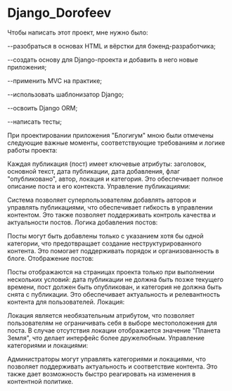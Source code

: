 # Django_Dorofeev
Чтобы написать этот проект, мне нужно было:

--разобраться в основах HTML и вёрстки для бэкенд-разработчика;

--создать основу для Django-проекта и добавить в него новые приложения;

--применить MVC на практике;

--использовать шаблонизатор Django;

--освоить Django ORM;

--написать тесты;

При проектировании приложения "Блогиrум" мною были отмечены следующие важные моменты, соответствующие требованиям и логике работы проекта:

Каждая публикация (пост) имеет ключевые атрибуты: заголовок, основной текст, дата публикации, дата добавления, флаг "опубликовано", автор, локация и категория. Это обеспечивает полное описание поста и его контекста.
Управление публикациями:

Система позволяет суперпользователям добавлять авторов и управлять публикациями, что обеспечивает гибкость в управлении контентом. Это также позволяет поддерживать контроль качества и актуальности постов.
Логика добавления постов:

Посты могут быть добавлены только с указанием хотя бы одной категории, что предотвращает создание неструктурированного контента. Это помогает поддерживать порядок и организованность в блоге.
Отображение постов:

Посты отображаются на страницах проекта только при выполнении нескольких условий: дата публикации не должна быть позже текущего времени, пост должен быть опубликован, и категория не должна быть снята с публикации. Это обеспечивает актуальность и релевантность контента для пользователей.
Локация:

Локация является необязательным атрибутом, что позволяет пользователям не ограничивать себя в выборе местоположения для поста. В случае отсутствия локации отображается значение "Планета Земля", что делает интерфейс более дружелюбным.
Управление категориями и локациями:

Администраторы могут управлять категориями и локациями, что позволяет поддерживать актуальность и соответствие контента. Это также дает возможность быстро реагировать на изменения в контентной политике.
